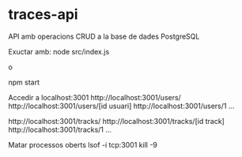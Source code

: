 # traces-api

API amb operacions CRUD a la base de dades PostgreSQL

Exuctar amb:
node src/index.js

o 

npm start

Accedir a localhost:3001
http://localhost:3001/users/
http://localhost:3001/users/[id usuari]
http://localhost:3001/users/1
...

http://localhost:3001/tracks/
http://localhost:3001/tracks/[id track]
http://localhost:3001/tracks/1
...


Matar processos oberts
lsof -i tcp:3001
kill -9 <PID>

